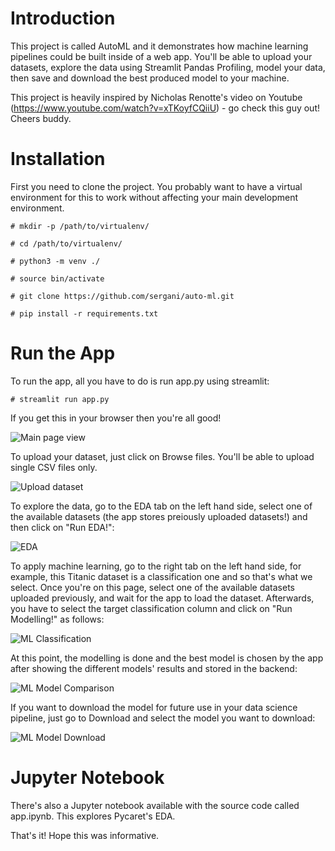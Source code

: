 # Introduction
This project is called AutoML and it demonstrates how machine learning pipelines could be built inside of a web app. You'll be able to upload your datasets, explore the data using Streamlit Pandas Profiling, model your data, then save and download the best produced model to your machine.

This project is heavily inspired by Nicholas Renotte's video on Youtube (https://www.youtube.com/watch?v=xTKoyfCQiiU) - go check this guy out! Cheers buddy.

# Installation
First you need to clone the project. You probably want to have a virtual environment for this to work without affecting your main development environment.

`# mkdir -p /path/to/virtualenv/`

`# cd /path/to/virtualenv/`

`# python3 -m venv ./`

`# source bin/activate`

`# git clone https://github.com/sergani/auto-ml.git`

`# pip install -r requirements.txt`

# Run the App

To run the app, all you have to do is run app.py using streamlit:

`# streamlit run app.py`

If you get this in your browser then you're all good!

![Main page view](https://drive.google.com/uc?export=view&id=1N39WP6WKQFgX4R5lyFT_X5xfi_8Lhw4W)

To upload your dataset, just click on Browse files. You'll be able to upload single CSV files only.

![Upload dataset](https://drive.google.com/uc?export=view&id=1BQVH9wfSR7-3cTPdDVcEGlXtJOyVII_P)

To explore the data, go to the EDA tab on the left hand side, select one of the available datasets (the app stores preiously uploaded datasets!) and then click on "Run EDA!":

![EDA](https://drive.google.com/uc?export=view&id=1jXXc1FAJrM4mCknAO9puaqXwXXwBSJC6)

To apply machine learning, go to the right tab on the left hand side, for example, this Titanic dataset is a classification one and so that's what we select. Once you're on this page, select one of the available datasets uploaded previously, and wait for the app to load the dataset. Afterwards, you have to select the target classification column and click on "Run Modelling!" as follows:

![ML Classification](https://drive.google.com/uc?export=view&id=1vK4nbA71z88iozG4J1nN4vVLLQ0AGp1G)

At this point, the modelling is done and the best model is chosen by the app after showing the different models' results and stored in the backend:

![ML Model Comparison](https://drive.google.com/uc?export=view&id=1xW-oLIt6FYYq4SRsVTh4XDIG_CfZSlQr)

If you want to download the model for future use in your data science pipeline, just go to Download and select the model you want to download:

![ML Model Download](https://drive.google.com/uc?export=view&id=1dcfohutBL5PgXaseV7owmPtMMjGjKaS3)

# Jupyter Notebook

There's also a Jupyter notebook available with the source code called app.ipynb. This explores Pycaret's EDA.

That's it! Hope this was informative.